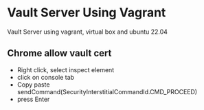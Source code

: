 # Vault Server Using Vagrant

Vault Server using vagrant, virtual box and ubuntu 22.04

## Chrome allow vault cert

- Right click, select inspect element
- click on console tab
- Copy paste sendCommand(SecurityInterstitialCommandId.CMD_PROCEED) 
- press Enter

